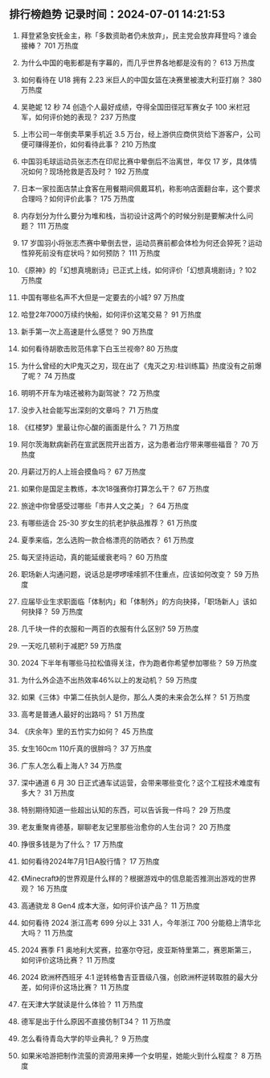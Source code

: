 
## 排行榜趋势 记录时间：2024-07-01 14:21:53
  
  1. 拜登紧急安抚金主，称「多数资助者仍未放弃」，民主党会放弃拜登吗？谁会接棒？ 701 万热度
    
  2. 为什么中国的电影都是有字幕的，而几乎世界各地都是没有的？ 613 万热度
    
  3. 如何看待在 U18 拥有 2.23 米巨人的中国女篮在决赛里被澳大利亚打崩？ 380 万热度
    
  4. 吴艳妮 12 秒 74 创造个人最好成绩，夺得全国田径冠军赛女子 100 米栏冠军，如何评价她的表现？ 237 万热度
    
  5. 上市公司一年倒卖苹果手机近 3.5 万台，经上游供应商供货给下游客户，公司便可赚得差价，如何看待此事？ 210 万热度
    
  6. 中国羽毛球运动员张志杰在印尼比赛中晕倒后不治离世，年仅 17 岁，具体情况如何？现场抢救是否及时？ 192 万热度
    
  7. 日本一家拉面店禁止食客在用餐期间佩戴耳机，称影响店面翻台率，这个要求合理吗？如何评价此事？ 175 万热度
    
  8. 内存划分为什么要分为堆和栈，当初设计这两个的时候分别是要解决什么问题？ 111 万热度
    
  9. 17 岁国羽小将张志杰赛中晕倒去世，运动员赛前都会体检为何还会猝死？运动性猝死前没有症状吗？如何预防？ 111 万热度
    
  10. 《原神》的「幻想真境剧诗」已正式上线，如何评价「幻想真境剧诗」? 102 万热度
    
  11. 中国有哪些名声不大但是一定要去的小城? 97 万热度
    
  12. 哈登2年7000万续约快船，如何评价这笔交易？ 91 万热度
    
  13. 新手第一次上高速是什么感觉？ 90 万热度
    
  14. 如何看待胡歌击败范伟拿下白玉兰视帝? 80 万热度
    
  15. 为什么曾经的大IP鬼灭之刃，现在出了《鬼灭之刃:柱训练篇》热度没有之前爆了呢？ 74 万热度
    
  16. 明明不开车为啥还被称为副驾驶？ 72 万热度
    
  17. 没步入社会能写出深刻的文章吗？ 71 万热度
    
  18. 《红楼梦》里最让你心酸的画面是什么？ 71 万热度
    
  19. 阿尔茨海默病新药在宣武医院开出首方，这为患者治疗带来哪些福音？ 70 万热度
    
  20. 月薪过万的人上班会摸鱼吗？ 67 万热度
    
  21. 如果你是国足主教练，本次18强赛你打算怎么干？ 67 万热度
    
  22. 旅途中你曾感受过哪些「市井人文之美」？ 64 万热度
    
  23. 有哪些适合 25-30 岁女生的抗老护肤品推荐？ 61 万热度
    
  24. 夏季来临，怎么选购一款合格漂亮的防晒衣？ 61 万热度
    
  25. 每天坚持运动，真的能延缓衰老吗？ 60 万热度
    
  26. 职场新人沟通问题，说话总是啰啰嗦嗦抓不住重点，应该如何改变？ 59 万热度
    
  27. 应届毕业生求职面临「体制内」和「体制外」的方向抉择，「职场新人」该如何抉择？ 59 万热度
    
  28. 几千块一件的衣服和一两百的衣服有什么区别? 59 万热度
    
  29. 一天吃几顿利于减肥? 59 万热度
    
  30. 2024 下半年有哪些马拉松值得关注，作为跑者你希望参加哪些？ 59 万热度
    
  31. 为什么外企造不出热效率46%以上的发动机？ 59 万热度
    
  32. 如果《三体》中第二任执剑人是你，那么人类的未来会怎么样？ 51 万热度
    
  33. 高考是普通人最好的出路吗？ 51 万热度
    
  34. 《庆余年》里的五竹实力如何？ 45 万热度
    
  35. 女生160cm 110斤真的很胖吗？ 37 万热度
    
  36. 广东人怎么看上海人? 34 万热度
    
  37. 深中通道 6 月 30 日正式通车试运营，会带来哪些变化？这个工程技术难度有多大？ 31 万热度
    
  38. 特别期待知道一些超出认知的东西，可以告诉我一件吗？ 29 万热度
    
  39. 老友重聚肯德基，聊聊老友记里那些治愈你的人生台词？ 20 万热度
    
  40. 挣很多钱是为了什么？ 17 万热度
    
  41. 如何看待2024年7月1日A股行情？ 17 万热度
    
  42. 《Minecraft》的世界观是什么样的？根据游戏中的信息能否推测出游戏的世界观？ 16 万热度
    
  43. 高通骁龙 8 Gen4 成本大涨，如何评价该产品？ 11 万热度
    
  44. 如何看待 2024 浙江高考 699 分以上 331 人，今年浙江 700 分能稳上清华北大吗？ 11 万热度
    
  45. 2024 赛季 F1 奥地利大奖赛，拉塞尔夺冠，皮亚斯特里第二，赛恩斯第三，如何评价这场比赛？ 11 万热度
    
  46. 2024 欧洲杯西班牙 4:1 逆转格鲁吉亚晋级八强，创欧洲杯逆转取胜的最大分差，如何评价这场比赛？ 11 万热度
    
  47. 在天津大学就读是什么体验？ 11 万热度
    
  48. 德军是出于什么原因不直接仿制T34？ 11 万热度
    
  49. 怎么看待青岛大学的毕业典礼？ 9 万热度
    
  50. 如果米哈游把制作流萤的资源用来捧一个女明星，她能火到什么程度？ 8 万热度
    